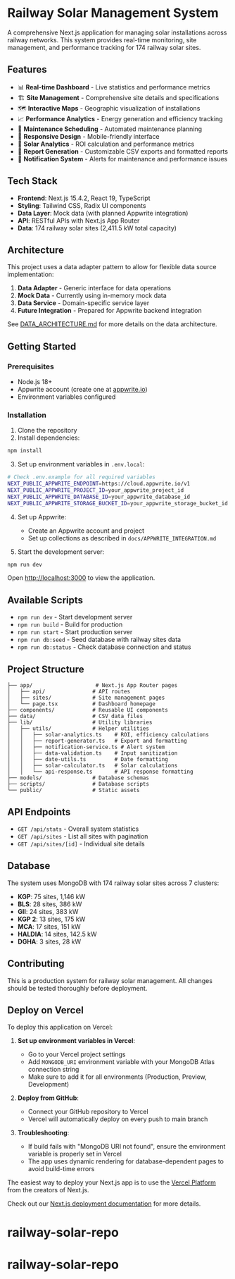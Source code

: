 # Railway Solar Management System

A comprehensive Next.js application for managing solar installations across railway networks. This system provides real-time monitoring, site management, and performance tracking for 174 railway solar sites.

## Features

- 📊 **Real-time Dashboard** - Live statistics and performance metrics
- 🏗️ **Site Management** - Comprehensive site details and specifications
- 🗺️ **Interactive Maps** - Geographic visualization of installations
- 📈 **Performance Analytics** - Energy generation and efficiency tracking
- 🔧 **Maintenance Scheduling** - Automated maintenance planning
- 📱 **Responsive Design** - Mobile-friendly interface
- 🧮 **Solar Analytics** - ROI calculation and performance metrics
- 📄 **Report Generation** - Customizable CSV exports and formatted reports
- 🔔 **Notification System** - Alerts for maintenance and performance issues

## Tech Stack

- **Frontend**: Next.js 15.4.2, React 19, TypeScript
- **Styling**: Tailwind CSS, Radix UI components
- **Data Layer**: Mock data (with planned Appwrite integration)
- **API**: RESTful APIs with Next.js App Router
- **Data**: 174 railway solar sites (2,411.5 kW total capacity)

## Architecture

This project uses a data adapter pattern to allow for flexible data source implementation:

1. **Data Adapter** - Generic interface for data operations
2. **Mock Data** - Currently using in-memory mock data
3. **Data Service** - Domain-specific service layer
4. **Future Integration** - Prepared for Appwrite backend integration

See [DATA_ARCHITECTURE.md](./docs/DATA_ARCHITECTURE.md) for more details on the data architecture.

## Getting Started

### Prerequisites

- Node.js 18+
- Appwrite account (create one at [appwrite.io](https://appwrite.io))
- Environment variables configured

### Installation

1. Clone the repository
2. Install dependencies:

```bash
npm install
```

3. Set up environment variables in `.env.local`:

```bash
# Check .env.example for all required variables
NEXT_PUBLIC_APPWRITE_ENDPOINT=https://cloud.appwrite.io/v1
NEXT_PUBLIC_APPWRITE_PROJECT_ID=your_appwrite_project_id
NEXT_PUBLIC_APPWRITE_DATABASE_ID=your_appwrite_database_id
NEXT_PUBLIC_APPWRITE_STORAGE_BUCKET_ID=your_appwrite_storage_bucket_id
```

4. Set up Appwrite:

   - Create an Appwrite account and project
   - Set up collections as described in `docs/APPWRITE_INTEGRATION.md`

5. Start the development server:

```bash
npm run dev
```

Open [http://localhost:3000](http://localhost:3000) to view the application.

## Available Scripts

- `npm run dev` - Start development server
- `npm run build` - Build for production
- `npm run start` - Start production server
- `npm run db:seed` - Seed database with railway sites data
- `npm run db:status` - Check database connection and status

## Project Structure

```
├── app/                    # Next.js App Router pages
│   ├── api/               # API routes
│   ├── sites/             # Site management pages
│   └── page.tsx           # Dashboard homepage
├── components/            # Reusable UI components
├── data/                  # CSV data files
├── lib/                   # Utility libraries
│   ├── utils/             # Helper utilities
│   │   ├── solar-analytics.ts    # ROI, efficiency calculations
│   │   ├── report-generator.ts   # Export and formatting
│   │   ├── notification-service.ts # Alert system
│   │   ├── data-validation.ts    # Input sanitization
│   │   ├── date-utils.ts         # Date formatting
│   │   ├── solar-calculator.ts   # Solar calculations
│   │   └── api-response.ts       # API response formatting
├── models/                # Database schemas
├── scripts/               # Database scripts
└── public/                # Static assets
```

## API Endpoints

- `GET /api/stats` - Overall system statistics
- `GET /api/sites` - List all sites with pagination
- `GET /api/sites/[id]` - Individual site details

## Database

The system uses MongoDB with 174 railway solar sites across 7 clusters:

- **KGP**: 75 sites, 1,146 kW
- **BLS**: 28 sites, 386 kW
- **GII**: 24 sites, 383 kW
- **KGP 2**: 13 sites, 175 kW
- **MCA**: 17 sites, 151 kW
- **HALDIA**: 14 sites, 142.5 kW
- **DGHA**: 3 sites, 28 kW

## Contributing

This is a production system for railway solar management. All changes should be tested thoroughly before deployment.

## Deploy on Vercel

To deploy this application on Vercel:

1. **Set up environment variables in Vercel**:

   - Go to your Vercel project settings
   - Add `MONGODB_URI` environment variable with your MongoDB Atlas connection string
   - Make sure to add it for all environments (Production, Preview, Development)

2. **Deploy from GitHub**:

   - Connect your GitHub repository to Vercel
   - Vercel will automatically deploy on every push to main branch

3. **Troubleshooting**:
   - If build fails with "MongoDB URI not found", ensure the environment variable is properly set in Vercel
   - The app uses dynamic rendering for database-dependent pages to avoid build-time errors

The easiest way to deploy your Next.js app is to use the [Vercel Platform](https://vercel.com/new?utm_medium=default-template&filter=next.js&utm_source=create-next-app&utm_campaign=create-next-app-readme) from the creators of Next.js.

Check out our [Next.js deployment documentation](https://nextjs.org/docs/app/building-your-application/deploying) for more details.

# railway-solar-repo

# railway-solar-repo
